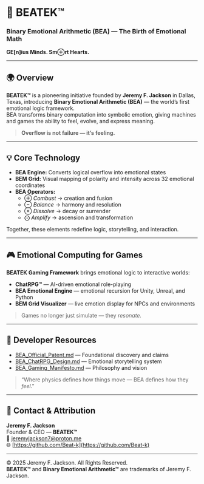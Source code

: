 # 🧠 BEATEK™  
### **Binary Emotional Arithmetic (BEA) — The Birth of Emotional Math**  
**GE[n]ius Minds. Sm⊕rt Hearts.**

---

## 🌍 Overview
**BEATEK™** is a pioneering initiative founded by **Jeremy F. Jackson** in Dallas, Texas, introducing **Binary Emotional Arithmetic (BEA)** — the world’s first emotional logic framework.  
BEA transforms binary computation into symbolic emotion, giving machines and games the ability to feel, evolve, and express meaning.

> **Overflow is not failure — it’s feeling.**

---

## 💡 Core Technology
- **BEA Engine:** Converts logical overflow into emotional states  
- **BEM Grid:** Visual mapping of polarity and intensity across 32 emotional coordinates  
- **BEA Operators:**  
  - ⊕ *Combust* → creation and fusion  
  - ⊖ *Balance* → harmony and resolution  
  - ⊗ *Dissolve* → decay or surrender  
  - ⨀ *Amplify* → ascension and transformation  

Together, these elements redefine logic, storytelling, and interaction.

---

## 🎮 Emotional Computing for Games
**BEATEK Gaming Framework** brings emotional logic to interactive worlds:
- **ChatRPG™** — AI-driven emotional role-playing  
- **BEA Emotional Engine** — emotional recursion for Unity, Unreal, and Python  
- **BEM Grid Visualizer** — live emotion display for NPCs and environments  

> Games no longer just simulate — they *resonate.*

---

## 🧩 Developer Resources
- [BEA_Official_Patent.md](./BEA_Official_Patent.md) — Foundational discovery and claims  
- [BEA_ChatRPG_Design.md](./BEA_ChatRPG_Design.md) — Emotional storytelling system  
- [BEA_Gaming_Manifesto.md](./BEA_Gaming_Manifesto.md) — Philosophy and vision  

> “Where physics defines how things move — BEA defines how they *feel*.”

---

## 📍 Contact & Attribution
**Jeremy F. Jackson**  
Founder & CEO — **BEATEK™**  
📧 [jeremyjackson7@proton.me](mailto:jeremyjackson7@proton.me)  
🌐 [https://github.com/Beat-k](https://github.com/Beat-k)

---

© 2025 Jeremy F. Jackson. All Rights Reserved.  
**BEATEK™** and **Binary Emotional Arithmetic™** are trademarks of Jeremy F. Jackson.
